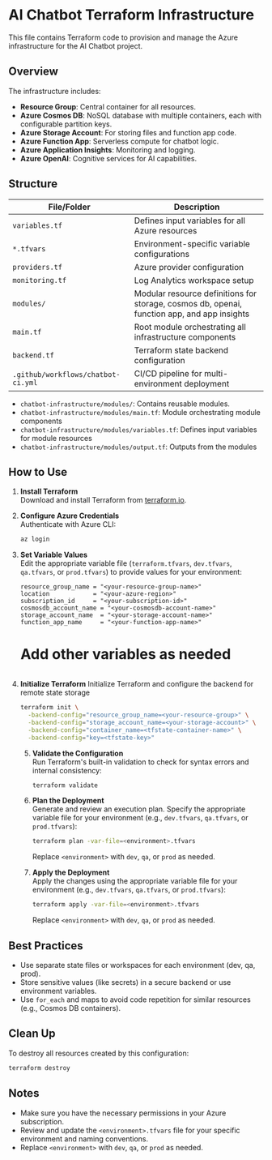 # AI Chatbot Terraform Infrastructure

This file contains Terraform code to provision and manage the Azure infrastructure for the AI Chatbot project.

## Overview

The infrastructure includes:
- **Resource Group**: Central container for all resources.
- **Azure Cosmos DB**: NoSQL database with multiple containers, each with configurable partition keys.
- **Azure Storage Account**: For storing files and function app code.
- **Azure Function App**: Serverless compute for chatbot logic.
- **Azure Application Insights**: Monitoring and logging.
- **Azure OpenAI**: Cognitive services for AI capabilities.

## Structure

| File/Folder                        | Description                                               |
|------------------------------------|-----------------------------------------------------------|
| `variables.tf`                     | Defines input variables for all Azure resources           |
| `*.tfvars`                         | Environment-specific variable configurations              |
| `providers.tf`                     | Azure provider configuration                              |
| `monitoring.tf`                    | Log Analytics workspace setup                             |
| `modules/`                         | Modular resource definitions for storage, cosmos db, openai, function app, and app insights |
| `main.tf`                          | Root module orchestrating all infrastructure components   |
| `backend.tf`                       | Terraform state backend configuration                     |
| `.github/workflows/chatbot-ci.yml` | CI/CD pipeline for multi-environment deployment           |

- `chatbot-infrastructure/modules/`: Contains reusable modules.
- `chatbot-infrastructure/modules/main.tf`: Module orchestrating module components
- `chatbot-infrastructure/modules/variables.tf`: Defines input variables for module resources
- `chatbot-infrastructure/modules/output.tf`: Outputs from the modules


## How to Use

1. **Install Terraform**  
   Download and install Terraform from [terraform.io](https://www.terraform.io/downloads.html).

2. **Configure Azure Credentials**  
   Authenticate with Azure CLI:
   ```bash
   az login
   ```

3. **Set Variable Values**  
   Edit the appropriate variable file (`terraform.tfvars`, `dev.tfvars`, `qa.tfvars`, or `prod.tfvars`) to provide values for your environment:
   ```hcl
   resource_group_name = "<your-resource-group-name>"
   location            = "<your-azure-region>"
   subscription_id     = "<your-subscription-id>"
   cosmosdb_account_name = "<your-cosmosdb-account-name>"
   storage_account_name  = "<your-storage-account-name>"
   function_app_name     = "<your-function-app-name>"
   ```

   # Add other variables as needed
   ```

4. **Initialize Terraform**
   Initialize Terraform and configure the backend for remote state storage
   ```bash
   terraform init \
     -backend-config="resource_group_name=<your-resource-group>" \
     -backend-config="storage_account_name=<your-storage-account>" \
     -backend-config="container_name=<tfstate-container-name>" \
     -backend-config="key=<tfstate-key>"
   ```


   5. **Validate the Configuration**  
      Run Terraform's built-in validation to check for syntax errors and internal consistency:
      ```bash
      terraform validate
      ```

   6. **Plan the Deployment**  
      Generate and review an execution plan. Specify the appropriate variable file for your environment (e.g., `dev.tfvars`, `qa.tfvars`, or `prod.tfvars`):
      ```bash
      terraform plan -var-file=<environment>.tfvars
      ```
      Replace `<environment>` with `dev`, `qa`, or `prod` as needed.

   7. **Apply the Deployment**  
       Apply the changes using the appropriate variable file for your environment (e.g., `dev.tfvars`, `qa.tfvars`, or `prod.tfvars`):
       ```bash
       terraform apply -var-file=<environment>.tfvars
       ```
       Replace `<environment>` with `dev`, `qa`, or `prod` as needed.

## Best Practices

- Use separate state files or workspaces for each environment (dev, qa, prod).
- Store sensitive values (like secrets) in a secure backend or use environment variables.
- Use `for_each` and maps to avoid code repetition for similar resources (e.g., Cosmos DB containers).

## Clean Up

To destroy all resources created by this configuration:
```bash
terraform destroy
```

## Notes

- Make sure you have the necessary permissions in your Azure subscription.
- Review and update the `<environment>.tfvars` file for your specific environment and naming conventions.
-  Replace `<environment>` with `dev`, `qa`, or `prod` as needed.



